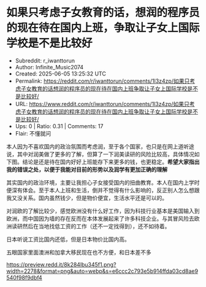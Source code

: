 # 如果只考虑子女教育的话，想润的程序员的现在待在国内上班，争取让子女上国际学校是不是比较好

- Subreddit: r_iwanttorun
- Author: Infinite_Music2074
- Created: 2025-06-05 13:25:32 UTC
- Permalink: https://reddit.com/r/iwanttorun/comments/1l3z4zp/如果只考虑子女教育的话想润的程序员的现在待在国内上班争取让子女上国际学校是不是比较好/
- URL: https://www.reddit.com/r/iwanttorun/comments/1l3z4zp/如果只考虑子女教育的话想润的程序员的现在待在国内上班争取让子女上国际学校是不是比较好/
- Ups: 0 | Ratio: 0.31 | Comments: 17
- Flair: 不懂就问


本人因为不喜欢国内的政治氛围而考虑润，至于各个国家，也只是在网上道听途说，其中对润美做了更多的了解，但算了一下润美读研的风险比较高，具体情况如下图。结论是还是待在国内好好上班能存下来更多的钱，也更稳定。**希望大家指出我的错误之处，以便于我能对目前的形势以及润学有更加正确的理解**

其实国内的政治环境，主要让我担心子女接受国内的扭曲教育。本人在国内上学时便深有体会。至于本人上班和生活，倒并不觉得有什么影响的，反正别人怎么想跟我又没关系。国内虽然钱少，但是物价便宜，生活水平还是可以的。

对润欧的了解比较少，感觉欧洲没有什么好工作，因为科技行业基本是美国输入到欧洲，而中国因为墙的存在反而在本体发展起来了许多科技企业。与其冒风险去欧洲读研然后在当地找低工资的工作（还不一定找得到），还不如待着。

日本听说工资比国内还低，但是日本物价比国内高。

五眼国家里面澳洲和加拿大移民现在也不方便，和日本差不多

<https://preview.redd.it/8k284lbu345f1.png?width=2278&format=png&auto=webp&s=e6ccc2c793e5b914ffda03cd8ae9540f98f9dbf4>

